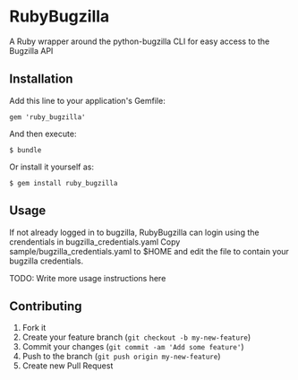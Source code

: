 # RubyBugzilla

A Ruby wrapper around the python-bugzilla CLI for easy access to the Bugzilla API

## Installation

Add this line to your application's Gemfile:

    gem 'ruby_bugzilla'

And then execute:

    $ bundle

Or install it yourself as:

    $ gem install ruby_bugzilla

## Usage

  If not already logged in to bugzilla, RubyBugzilla can login using
  the crendentials in bugzilla_credentials.yaml
  Copy sample/bugzilla_credentials.yaml to $HOME and edit the file
  to contain your bugzilla credentials.

  TODO: Write more usage instructions here


## Contributing

1. Fork it
2. Create your feature branch (`git checkout -b my-new-feature`)
3. Commit your changes (`git commit -am 'Add some feature'`)
4. Push to the branch (`git push origin my-new-feature`)
5. Create new Pull Request
